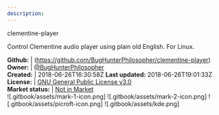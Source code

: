 ```yaml
---
description: 
---
```

clementine-player

Control Clementine audio player using plain old English. For Linux.

**Github:** | (https://github.com/BugHunterPhilosopher/clementine-player)  
**Owner:** | [@BugHunterPhilosopher](https://github.com/BugHunterPhilosopher)  
**Created:** | 2018-06-26T16:30:58Z  **Last updated:** 2018-06-26T19:01:33Z  
**License:** | [GNU General Public License v3.0](https://api.github.com/licenses/gpl-3.0)  
**Market status:** | [Not in Market](https://market.mycroft.ai/skill/)  
 ![.gitbook/assets/mark-1-icon.png]  ![.gitbook/assets/mark-2-icon.png]  ![.gitbook/assets/picroft-icon.png]  ![.gitbook/assets/kde.png]  
